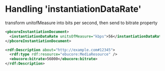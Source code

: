 # Handling 'instantiationDataRate'

transform unitofMeasure into bits per second, then send to bitrate property

```xml
<pbcoreInstantiationDocument>
  <instantiationDataRate unitsOfMeasure="kbps">56</instantiationDataRate>   
</pbcoreInstantiationDocument>
```


```xml
<rdf:Description about="http://example.com#12345">
  <rdf:type rdf:resource="ebucore:MediaResource" />
  <ebucore:bitrate>56000</ebucore:bitrate>
</rdf:Description>
```
